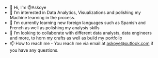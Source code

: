 - 👋 Hi, I’m @Askoye
- 👀 I’m interested in Data Analytics, Visualizations and polishing my Machine learning in the process.
- 🌱 I’m currently learning new foreign languages such as Spanish and French as well as polishing my analysis skills
- 💞️ I’m looking to collaborate with different data analysts, data engineers and more, to horn my crafts as well as build my portfolio
- 📫 How to reach me - You reach me via email at askoye@outlook.com if you have any questions.

<!---
Askoye/Askoye is a ✨ special ✨ repository because its `README.md` (this file) appears on your GitHub profile.
You can click the Preview link to take a look at your changes.
--->
